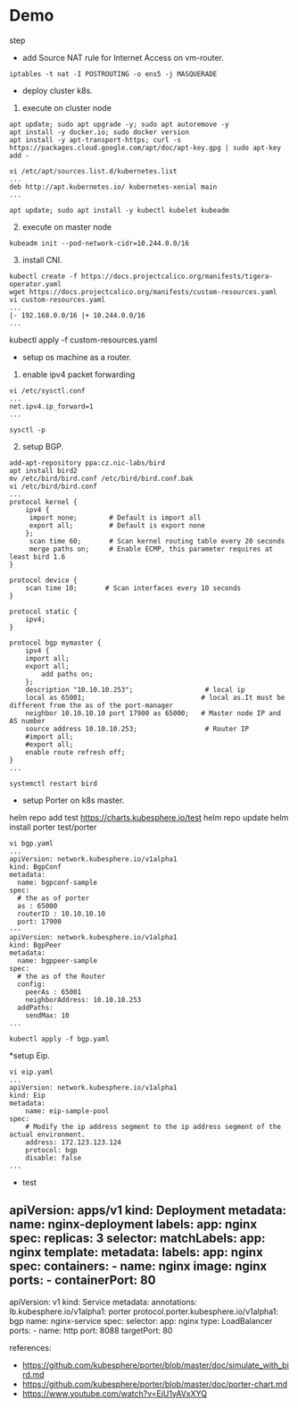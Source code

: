 # Demo

step

* add Source NAT rule for Internet Access on vm-router.

```
iptables -t nat -I POSTROUTING -o ens5 -j MASQUERADE
```

* deploy cluster k8s.

1. execute on cluster node

```
apt update; sudo apt upgrade -y; sudo apt autoremove -y
apt install -y docker.io; sudo docker version
apt install -y apt-transport-https; curl -s https://packages.cloud.google.com/apt/doc/apt-key.gpg | sudo apt-key add -

vi /etc/apt/sources.list.d/kubernetes.list 
...
deb http://apt.kubernetes.io/ kubernetes-xenial main
...

apt update; sudo apt install -y kubectl kubelet kubeadm
```

2. execute on master node

```
kubeadm init --pod-network-cidr=10.244.0.0/16
```

3. install CNI.

```
kubectl create -f https://docs.projectcalico.org/manifests/tigera-operator.yaml
wget https://docs.projectcalico.org/manifests/custom-resources.yaml
vi custom-resources.yaml
...
|- 192.168.0.0/16 |+ 10.244.0.0/16
...
```
kubectl apply -f custom-resources.yaml

* setup os machine as a router.

1. enable ipv4 packet forwarding

```
vi /etc/sysctl.conf
...
net.ipv4.ip_forward=1
...

sysctl -p
```

2. setup BGP.
```
add-apt-repository ppa:cz.nic-labs/bird
apt install bird2
mv /etc/bird/bird.conf /etc/bird/bird.conf.bak
vi /etc/bird/bird.conf 
...
protocol kernel {
    ipv4 {
   	 import none;        # Default is import all
   	 export all;         # Default is export none
    };
   	 scan time 60;       # Scan kernel routing table every 20 seconds
  	 merge paths on;     # Enable ECMP, this parameter requires at least bird 1.6
}

protocol device {
    scan time 10;       # Scan interfaces every 10 seconds
}

protocol static {
	ipv4;
}

protocol bgp mymaster {   
    ipv4 {
	import all;
	export all;
        add paths on;
    };
    description "10.10.10.253";                  # local ip
    local as 65001;                             # local as.It must be different from the as of the port-manager
    neighbor 10.10.10.10 port 17900 as 65000;   # Master node IP and AS number
    source address 10.10.10.253;                 # Router IP 
    #import all; 
    #export all;
    enable route refresh off;
}
...

systemctl restart bird
```

* setup Porter on k8s master.

helm repo add test https://charts.kubesphere.io/test
helm repo update
helm install porter test/porter

```
vi bgp.yaml
...
apiVersion: network.kubesphere.io/v1alpha1
kind: BgpConf
metadata:
  name: bgpconf-sample
spec:
  # the as of porter
  as : 65000
  routerID : 10.10.10.10
  port: 17900
---
apiVersion: network.kubesphere.io/v1alpha1
kind: BgpPeer
metadata:
  name: bgppeer-sample
spec:
  # the as of the Router
  config:
    peerAs : 65001
    neighborAddress: 10.10.10.253
  addPaths:
    sendMax: 10
...

kubectl apply -f bgp.yaml
```

*setup Eip.

```
vi eip.yaml
...
apiVersion: network.kubesphere.io/v1alpha1
kind: Eip
metadata:
    name: eip-sample-pool
spec:
    # Modify the ip address segment to the ip address segment of the actual environment.
    address: 172.123.123.124
    protocol: bgp
    disable: false
...
```

* test

apiVersion: apps/v1
kind: Deployment
metadata:
  name: nginx-deployment
  labels:
    app: nginx
spec:
  replicas: 3
  selector:
    matchLabels:
      app: nginx
  template:
    metadata:
      labels:
        app: nginx
    spec:
      containers:
      - name: nginx
        image: nginx
        ports:
        - containerPort: 80
---
apiVersion: v1
kind: Service
metadata:
  annotations:
    lb.kubesphere.io/v1alpha1: porter
    protocol.porter.kubesphere.io/v1alpha1: bgp
  name: nginx-service
spec:
  selector:
    app: nginx
  type:  LoadBalancer 
  ports:
    - name: http
      port: 8088
      targetPort: 80


references: 
- https://github.com/kubesphere/porter/blob/master/doc/simulate_with_bird.md
- https://github.com/kubesphere/porter/blob/master/doc/porter-chart.md
- https://www.youtube.com/watch?v=EjU1yAVxXYQ
